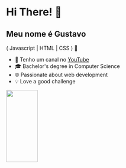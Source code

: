 
<h1>Hi There! 👋</h1>


## Meu nome é Gustavo
( Javascript | HTML | CSS ) 🚀
- 🎥 Tenho um canal no [YouTube](https://www.youtube.com/@Textotexto638/streams)
- 🎓 Bachelor's degree in Computer Science
- 🌐 Passionate about web development
- 💡 Love a good challenge

<div align="left">
  
  <img width="41%" height="195px" src="https://github-readme-stats.vercel.app/api/top-langs/?username=Fernanda-Kipper&layout=compact&hide_border=true&title_color=8f00ff&text_color=ffffff&bg_color=0d1117" />
  
 </div>


